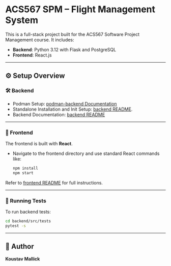 # ACS567 SPM – Flight Management System

This is a full-stack project built for the ACS567 Software Project Management course. 
It includes:

- **Backend**: Python 3.12 with Flask and PostgreSQL
- **Frontend**: React.js

---
## ⚙️ Setup Overview

### 🛠 Backend

* Podman Setup: [podman-backend Documentation](./backend/backend.md#-option-1-podman--docker-setup-recommended)
* Standalone Installation and Init Setup: [backend README](./backend/backend.md#-option-2-standalone-setup-without-containers).
* Backend Documentation: [backend README](./backend/backend.md)

---

### 🎨 Frontend
The frontend is built with **React**.

- Navigate to the frontend directory and use standard React commands like:
  ```bash
  npm install
  npm start
  ```

Refer to [frontend README](./frontend/frontend.md) for full instructions.

---

### 🧪 Running Tests

To run backend tests:
```bash
cd backend/src/tests
pytest -s
```

---

## 👤 Author

**Koustav Mallick**
